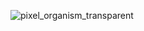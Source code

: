 ![pixel_organism_transparent](https://github.com/user-attachments/assets/88b57d9b-edf4-4235-9bcd-b6d139e712a7)
